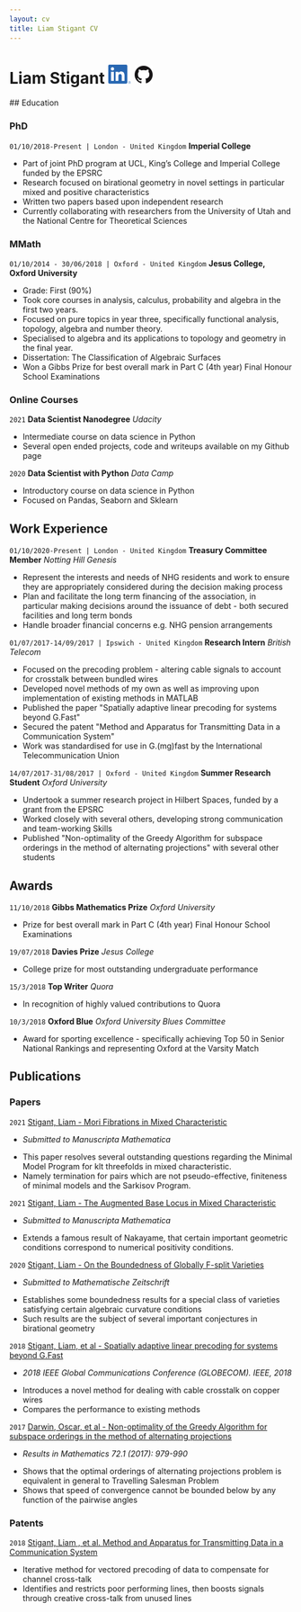 ```yaml
---
layout: cv
title: Liam Stigant CV
---
```



<div class="header">
  <h1> 
    Liam Stigant 
    <a href="https://www.linkedin.com/in/stigant/"><img src="./LI-In-Bug.png" width="40"></a>
    <a href="https://github.com/Stigant"><img src="./GitHub-Mark-32px.png" width="32" ></a>
  </h1>
 </div> 
## Education

### PhD
`01/10/2018-Present | London - United Kingdom`
__Imperial College__
* Part of joint PhD program at UCL, King’s College and Imperial College funded by the EPSRC
* Research focused on birational geometry in novel settings in particular mixed and positive characteristics
* Written two papers based upon independent research
* Currently collaborating with researchers from the University of Utah and the National Centre for Theoretical Sciences

### MMath 
`01/10/2014 - 30/06/2018 | Oxford - United Kingdom`
__Jesus College, Oxford University__
- Grade: First (90%)
- Took core courses in analysis, calculus, probability and algebra in the first two years. 
- Focused on pure topics in year three, specifically functional analysis, topology, algebra and number theory. 
- Specialised to algebra and its applications to topology and geometry in the final year.
- Dissertation: The Classification of Algebraic Surfaces
- Won a Gibbs Prize for best overall mark in Part C (4th year) Final Honour School Examinations

### Online Courses
`2021`
__Data Scientist Nanodegree__
*Udacity*
- Intermediate course on data science in Python
- Several open ended projects, code and writeups available on my Github page

`2020`
__Data Scientist with Python__
*Data Camp*
- Introductory course on data science in Python
- Focused on Pandas, Seaborn and Sklearn

## Work Experience 
`01/10/2020-Present | London - United Kingdom`
__Treasury Committee Member__
*Notting Hill Genesis*
* Represent the interests and needs of NHG residents and work to ensure they are appropriately considered during the decision making process
* Plan and facilitate the long term financing of the association, in particular making decisions around the issuance of debt - both secured facilities and long term bonds
* Handle broader financial concerns e.g. NHG pension arrangements


`01/07/2017-14/09/2017 | Ipswich - United Kingdom`
__Research Intern__
*British Telecom*
* Focused on the precoding problem - altering cable signals to account for crosstalk between bundled wires
* Developed novel methods of my own as well as improving upon implementation of existing methods in MATLAB
* Published the paper "Spatially adaptive linear precoding for systems beyond G.Fast"
* Secured the patent "Method and Apparatus for Transmitting Data in a Communication System"
* Work was standardised for use in G.(mg)fast by the International Telecommunication Union

`14/07/2017-31/08/2017 | Oxford - United Kingdom`
__Summer Research Student__
*Oxford University*
* Undertook a summer research project in Hilbert Spaces, funded by a grant from the EPSRC
* Worked closely with several others, developing strong communication and team-working Skills
* Published "Non-optimality of the Greedy Algorithm for subspace orderings in the method of alternating projections" with several other students

## Awards

`11/10/2018`
__Gibbs Mathematics Prize__
*Oxford University*
- Prize for best overall mark in Part C (4th year) Final Honour School Examinations

`19/07/2018`
__Davies Prize__
*Jesus College*
- College prize for most outstanding undergraduate performance

`15/3/2018`
__Top Writer__
*Quora*
- In recognition of highly valued contributions to Quora

`10/3/2018`
__Oxford Blue__
*Oxford University Blues Committee*
- Award for sporting excellence - specifically achieving Top 50 in Senior National Rankings and representing Oxford at the Varsity Match

## Publications

### Papers
`2021`
[Stigant,  Liam - Mori Fibrations in Mixed Characteristic](https://arxiv.org/abs/2110.06067)
- *Submitted to Manuscripta Mathematica*
* This paper resolves several outstanding questions regarding the Minimal Model Program for klt threefolds in mixed characteristic. 
* Namely termination for pairs which are not pseudo-effective, finiteness of minimal models and the Sarkisov Program.

`2021`
[Stigant,  Liam - The Augmented Base Locus in Mixed Characteristic](https://arxiv.org/abs/2103.11980)
- *Submitted to Manuscripta Mathematica*
* Extends a famous result of Nakayame, that certain important geometric conditions correspond to numerical positivity conditions.

`2020`
[Stigant, Liam - On the Boundedness of Globally F-split Varieties](https://arxiv.org/abs/2008.08123)
- *Submitted to Mathematische Zeitschrift*
* Establishes some boundedness results for a special class of varieties satisfying certain algebraic curvature conditions
* Such results are the subject of several important conjectures in birational geometry

`2018`
[Stigant, Liam, et al - Spatially adaptive linear precoding for systems beyond G.Fast](https://ieeexplore.ieee.org/document/8648147)
- *2018 IEEE Global Communications Conference (GLOBECOM). IEEE, 2018*
* Introduces a novel method for dealing with cable crosstalk on copper wires
* Compares the performance to existing methods

`2017`
[Darwin, Oscar, et al - Non-optimality of the Greedy Algorithm for subspace orderings in the method of alternating projections](https://arxiv.org/abs/1706.06144)
- *Results in Mathematics 72.1 (2017): 979-990*
* Shows that the optimal orderings of alternating projections problem is equivalent in general to Travelling Salesman Problem
* Shows that speed of convergence cannot be bounded below by any function of the pairwise angles

### Patents

`2018`
[Stigant, Liam , et al. Method and Apparatus for Transmitting Data in a Communication System](https://worldwide.espacenet.com/publicationDetails/biblio?FT=D&date=20190710&DB=EPODOC&locale=en_EP&CC=GB&NR=2569991A&KC=A&ND=5)
* Iterative method for vectored precoding of data to compensate for channel cross-talk
* Identifies and restricts poor performing lines, then boosts signals through creative cross-talk from unused lines





<!-- ### Footer

Last updated: October 2021 -->


